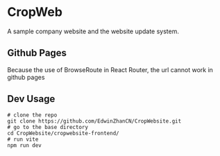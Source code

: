 # CropWeb
A sample company website and the website update system.

## Github Pages
Because the use of BrowseRoute in React Router, the url cannot work in github pages

## Dev Usage
```shell
# clone the repo
git clone https://github.com/EdwinZhanCN/CropWebsite.git
# go to the base directory
cd CropWebsite/cropwebsite-frontend/
# run vite
npm run dev
```
